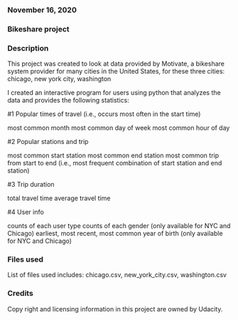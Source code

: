 ### November 16, 2020

### Bikeshare project

### Description

This project was created to look at data provided by Motivate, a bikeshare system provider for many cities in the United States, for these three cities: chicago, new york city, washington

I created an interactive program for users using python that analyzes the data and provides the following statistics:

#1 Popular times of travel (i.e., occurs most often in the start time)

most common month
most common day of week
most common hour of day

#2 Popular stations and trip

most common start station
most common end station
most common trip from start to end (i.e., most frequent combination of start station and end station)

#3 Trip duration

total travel time
average travel time

#4 User info

counts of each user type
counts of each gender (only available for NYC and Chicago)
earliest, most recent, most common year of birth (only available for NYC and Chicago)

### Files used
List of files used includes: chicago.csv, new_york_city.csv, washington.csv

### Credits
Copy right and licensing information in this project are owned by Udacity.
